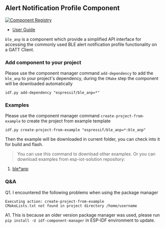 ## Alert Notification Profile Component

[![Component Registry](https://components.espressif.com/components/espressif/ble*anp/badge.svg)](https://components.espressif.com/components/espressif/ble*anp)

- [User Guide](https://docs.espressif.com/projects/espressif-esp-iot-solution/en/latest/bluetooth/ble_profiles.html)

``ble_anp`` is a component which provide a simplified API interface for accessing the commonly used BLE alert notification profile functionality on a GATT Client.

### Add component to your project

Please use the component manager command `add-dependency` to add the `ble_anp` to your project's dependency, during the `CMake` step the component will be downloaded automatically

```
idf.py add-dependency "espressif/ble_anp=*"
```

### Examples

Please use the component manager command `create-project-from-example` to create the project from example template

```
idf.py create-project-from-example "espressif/ble_anp=*:ble_anp"
```

Then the example will be downloaded in current folder, you can check into it for build and flash.

> You can use this command to download other examples. Or you can download examples from esp-iot-solution repository:
1. [ble*anp](https://github.com/espressif/esp-iot-solution/tree/master/examples/bluetooth/ble*profiles/ble_anp)

### Q&A

Q1. I encountered the following problems when using the package manager

```
Executing action: create-project-from-example
CMakeLists.txt not found in project directory /home/username
```

A1. This is because an older version package manager was used, please run `pip install -U idf-component-manager` in ESP-IDF environment to update.
